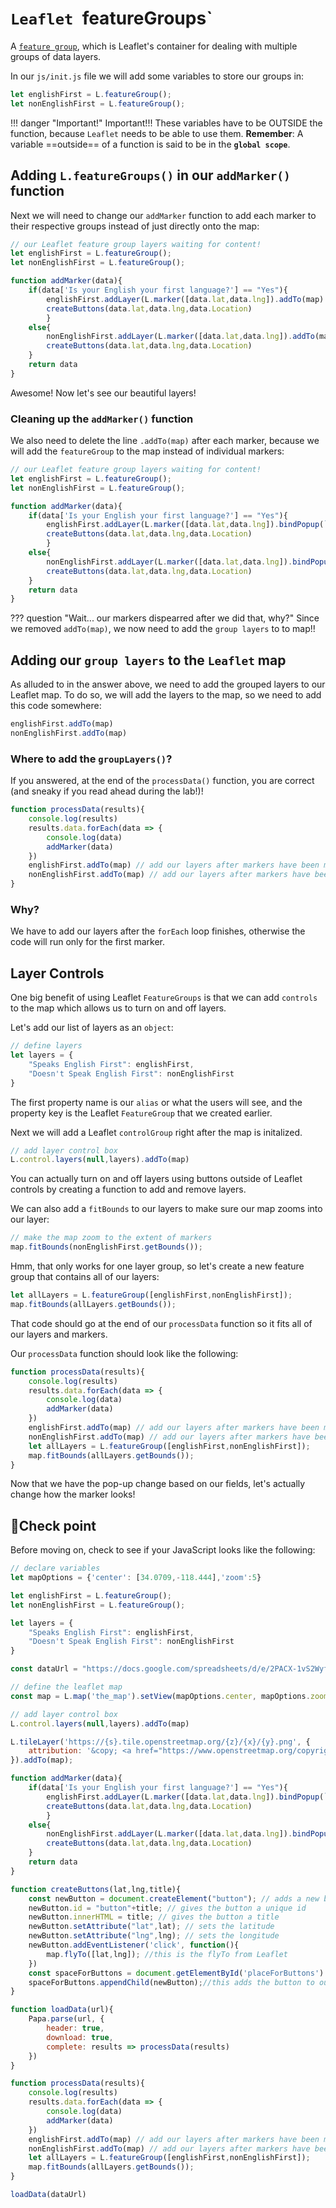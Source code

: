 # `Leaflet `featureGroups`

A [`feature group`](https://leafletjs.com/reference.html#featuregroup), which is Leaflet's container for dealing with multiple groups of data layers.

In our `js/init.js` file we will add some variables to store our groups in: 
```js
let englishFirst = L.featureGroup();
let nonEnglishFirst = L.featureGroup();
```

!!! danger "Important!"
    Important!!! These variables have to be OUTSIDE the function, because `Leaflet` needs to be able to use them. **Remember**: A variable ==outside== of a function is said to be in the **`global scope`**.

## Adding `L.featureGroups()` in our `addMarker()` function

Next we will need to change our `addMarker` function to add each marker to their respective groups instead of just directly onto the map:

```js
// our Leaflet feature group layers waiting for content!
let englishFirst = L.featureGroup();
let nonEnglishFirst = L.featureGroup();

function addMarker(data){
    if(data['Is your English your first language?'] == "Yes"){
        englishFirst.addLayer(L.marker([data.lat,data.lng]).addTo(map).bindPopup(`<h2>Speak English fluently</h2>`))
        createButtons(data.lat,data.lng,data.Location)
        }
    else{
        nonEnglishFirst.addLayer(L.marker([data.lat,data.lng]).addTo(map).bindPopup(`<h2>Speak other languages</h2>`))
        createButtons(data.lat,data.lng,data.Location)
    }
    return data
}
```

Awesome! Now let's see our beautiful layers!

### Cleaning up the `addMarker()` function

We also need to delete the line `.addTo(map)` after each marker, because we will add the `featureGroup` to the map instead of individual markers:

```js hl_lines="7 11"
// our Leaflet feature group layers waiting for content!
let englishFirst = L.featureGroup();
let nonEnglishFirst = L.featureGroup();

function addMarker(data){
    if(data['Is your English your first language?'] == "Yes"){
        englishFirst.addLayer(L.marker([data.lat,data.lng]).bindPopup(`<h2>Speak English fluently</h2>`))
        createButtons(data.lat,data.lng,data.Location)
        }
    else{
        nonEnglishFirst.addLayer(L.marker([data.lat,data.lng]).bindPopup(`<h2>Speak other languages</h2>`))
        createButtons(data.lat,data.lng,data.Location)
    }
    return data
}
```

??? question "Wait... our markers dispearred after we did that, why?"
    Since we removed `addTo(map)`, we now need to add the `group layers` to to map!!

## Adding our `group layers` to the `Leaflet` map

As alluded to in the answer above, we need to add the grouped layers to our Leaflet map. To do so, we will add the layers to the map, so we need to add this code somewhere:

``` js
englishFirst.addTo(map)
nonEnglishFirst.addTo(map)
```

### Where to add the `groupLayers()`?

If you answered, at the end of the `processData()` function, you are correct (and sneaky if you read ahead during the lab!)!

```js
function processData(results){
    console.log(results)
    results.data.forEach(data => {
        console.log(data)
        addMarker(data)
    })
    englishFirst.addTo(map) // add our layers after markers have been made
    nonEnglishFirst.addTo(map) // add our layers after markers have been made  
}
```

### Why?

We have to add our layers after the `forEach` loop finishes, otherwise the code will run only for the first marker.

## Layer Controls
One big benefit of using Leaflet `FeatureGroups` is that we can add `controls` to the map which allows us to turn on and off layers.

Let's add our list of layers as an `object`:
```js
// define layers
let layers = {
	"Speaks English First": englishFirst,
	"Doesn't Speak English First": nonEnglishFirst
}
```

The first property name is our `alias` or what the users will see, and the property key is the Leaflet `FeatureGroup` that we created earlier.

Next we will add a Leaflet `controlGroup` right after the map is initalized.

```js
// add layer control box
L.control.layers(null,layers).addTo(map)
```

You can actually turn on and off layers using buttons outside of Leaflet controls by creating a function to add and remove layers.

We can also add a `fitBounds` to our layers to make sure our map zooms into our layer:

```js
// make the map zoom to the extent of markers
map.fitBounds(nonEnglishFirst.getBounds());
```

Hmm, that only works for one layer group, so let's create a new feature group that contains all of our layers:

```js
let allLayers = L.featureGroup([englishFirst,nonEnglishFirst]);
map.fitBounds(allLayers.getBounds());     
```

That code should go at the end of our `processData` function so it fits all of our layers and markers.

Our `processData` function should look like the following:

```js
function processData(results){
    console.log(results)
    results.data.forEach(data => {
        console.log(data)
        addMarker(data)
    })
    englishFirst.addTo(map) // add our layers after markers have been made
    nonEnglishFirst.addTo(map) // add our layers after markers have been made  
    let allLayers = L.featureGroup([englishFirst,nonEnglishFirst]);
    map.fitBounds(allLayers.getBounds());
}
```

Now that we have the pop-up change based on our fields, let's actually change how the marker looks!

## 🏁Check point

Before moving on, check to see if your JavaScript looks like the following:

```js title="js/init.js" linenums="1" hl_lines="4-5 17-18 26 30 63-66"
// declare variables
let mapOptions = {'center': [34.0709,-118.444],'zoom':5}

let englishFirst = L.featureGroup();
let nonEnglishFirst = L.featureGroup();

let layers = {
	"Speaks English First": englishFirst,
	"Doesn't Speak English First": nonEnglishFirst
}

const dataUrl = "https://docs.google.com/spreadsheets/d/e/2PACX-1vS2WyfKTyZJ-_ja3GGrxoAXwranavyDGXYsxeFUO4nvHpCJrkKhChymXQqUEyhdGLnz9VN6BJv5tOjp/pub?gid=1560504149&single=true&output=csv"

// define the leaflet map
const map = L.map('the_map').setView(mapOptions.center, mapOptions.zoom);

// add layer control box
L.control.layers(null,layers).addTo(map)

L.tileLayer('https://{s}.tile.openstreetmap.org/{z}/{x}/{y}.png', {
    attribution: '&copy; <a href="https://www.openstreetmap.org/copyright">OpenStreetMap</a> contributors'
}).addTo(map);

function addMarker(data){
    if(data['Is your English your first language?'] == "Yes"){
        englishFirst.addLayer(L.marker([data.lat,data.lng]).bindPopup(`<h2>Speak English fluently</h2>`))
        createButtons(data.lat,data.lng,data.Location)
        }
    else{
        nonEnglishFirst.addLayer(L.marker([data.lat,data.lng]).bindPopup(`<h2>Speak other languages</h2>`))
        createButtons(data.lat,data.lng,data.Location)
    }
    return data
}

function createButtons(lat,lng,title){
    const newButton = document.createElement("button"); // adds a new button
    newButton.id = "button"+title; // gives the button a unique id
    newButton.innerHTML = title; // gives the button a title
    newButton.setAttribute("lat",lat); // sets the latitude 
    newButton.setAttribute("lng",lng); // sets the longitude 
    newButton.addEventListener('click', function(){
        map.flyTo([lat,lng]); //this is the flyTo from Leaflet
    })
    const spaceForButtons = document.getElementById('placeForButtons')
    spaceForButtons.appendChild(newButton);//this adds the button to our page.
}

function loadData(url){
    Papa.parse(url, {
        header: true,
        download: true,
        complete: results => processData(results)
    })
}

function processData(results){
    console.log(results)
    results.data.forEach(data => {
        console.log(data)
        addMarker(data)
    })
    englishFirst.addTo(map) // add our layers after markers have been made
    nonEnglishFirst.addTo(map) // add our layers after markers have been made  
    let allLayers = L.featureGroup([englishFirst,nonEnglishFirst]);
    map.fitBounds(allLayers.getBounds());
}

loadData(dataUrl)
```